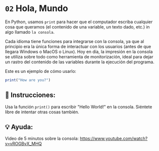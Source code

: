 # `02` Hola, Mundo

En Python, usamos `print` para hacer que el computador escriba cualquier cosa que queramos (el contenido de una variable, un texto dado, etc.) in algo llamado `la consola`.

Cada idioma tiene funciones para integrarse con la consola, ya que al principio era la única forma de interactuar con los usuarios (antes de que llegara Windows o MacOS o Linux). Hoy en día, la impresión en la consola se utiliza sobre todo como herramienta de monitorización, ideal para dejar un rastro del contenido de las variables durante la ejecución del programa.

Este es un ejemplo de cómo usarlo:
```js
print("How are you?")
```

## 📝 Instrucciones:

Usa la función `print()` para escribir "Hello World!" en la consola. Siéntete libre de intentar otras cosas también.

## 💡 Ayuda:

Video de 5 minutos sobre la consola:
https://www.youtube.com/watch?v=vROGBvX_MHQ
